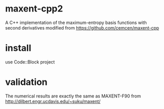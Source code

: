 # maxent-cpp2

A C++ implementation of the maximum-entropy basis functions with second derivatives modified from https://github.com/cemcen/maxent-cpp

# install

use Code::Block project

# validation

The numerical results are exactly the same as MAXENT-F90 from http://dilbert.engr.ucdavis.edu/~suku/maxent/
